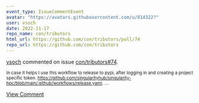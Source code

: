 ```yaml
---
event_type: IssueCommentEvent
avatar: "https://avatars.githubusercontent.com/u/814322?"
user: vsoch
date: 2022-11-17
repo_name: con/tributors
html_url: https://github.com/con/tributors/pull/74
repo_url: https://github.com/con/tributors
---
```


<a href='https://github.com/vsoch' target='_blank'>vsoch</a> commented on issue <a href='https://github.com/con/tributors/pull/74' target='_blank'>con/tributors#74</a>.

<small>In case it helps I use this workflow to release to pypi, after logging in and creating a project specific token. https://github.com/singularityhub/singularity-hpc/blob/main/.github/workflows/release.yaml....</small>

<a href='https://github.com/con/tributors/pull/74' target='_blank'>View Comment</a>